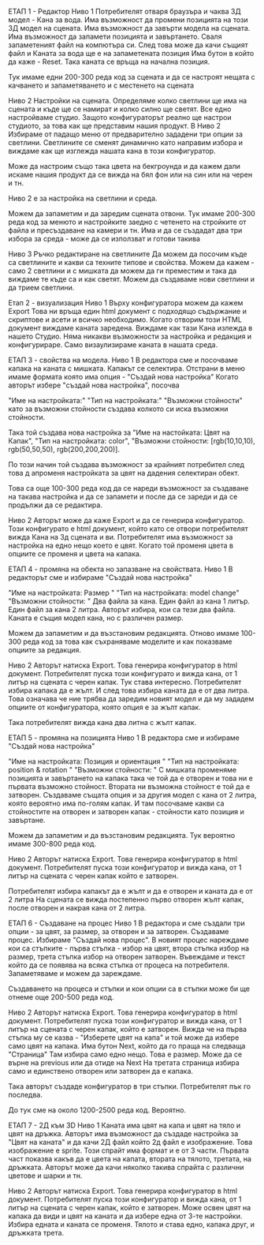 ЕТАП 1 - Редактор
Ниво 1 
Потребителят отваря браузъра и чаква 3Д модел - Кана за вода. 
Има възможност да промени позицията на този 3Д модел на сцената.
Има възможност да завърти модела на сцената.
Има възможност да запамети позицията и завъртането. 
Сваля запаметеният файл на компютъра си. 
След това може да качи същият файл и Каната за вода ще е на запаметената позиция
Има бутон в който да каже -  Reset. Така каната се връща на начална позиция.

Тук имаме едни 200-300 реда код за сцената и да се настроят нещата с качването и запаметяването и с местенето на сцената

Ниво 2
Настройки на сцената.
Определяме колко светлини ще има на сцената и къде ще се намират и колко силно ще светят. Все едно настройваме студио. Защото конфигураторът реално ще настрои студиото, за това как ще представим нашия продукт. 
В Ниво 2 Избираме от падащо меню от предварително зададени три опции за светлини. 
Светлините се сменят динамично като направим избора и виждаме как ще изглежда нашата кана в този конфигуратор.

Може да настроим също така цвета на бекгроунда и да кажем дали искаме нашия продукт да се вижда на бял фон или на син или на черен и тн. 

Ниво 2 е за настройка на светлини и среда.

Можем да запаметим и да заредим сцената отвони.
Тук имаме 200-300 реда код за менюто и настройките заедно с четенето на стройките от файла и пресъздаване на камери и тн. Има и да се създадат два три избора за среда - може да се използват и готови такива

Ниво 3
Ръчко редактиране на светлините
Да можем да посочим къде са светлините и какви са техните типове и свойства. Можем да кажем - само 2 светлини и с мишката да можем да ги преместим и така да виждаме те къде са и как светят. Можем да създаваме нови светлини и да трием светлини.



Етап 2  - визуализация
Ниво 1
Върху конфигуратора можем да кажем Export 
Това ни връща един html документ с подходящо съдържание и скриптове и асети и всичко необходимо. Когато отворим този HTML документ виждаме каната заредена. Виждаме как тази Кана излежда в нашето Студио. Няма никакви възможности за настройка и редакция и конфигурираре. Само визаулизираме каната в нашата среда.



ЕТАП 3 - свойства на модела.
Ниво 1
В редактора сме и посочваме капака на каната с мишката. Капакът се селектира.
Отстрани в меню имаме формата която има опция - "Създай нова настройка"
Когато авторът избере "създай нова настройка", посочва

"Име на настройката:"
"Тип на настройката:"
"Възможни стойности" като за възможни стойности създава колкото си иска възможни стойности. 

Така той създава нова настройка за "Име на настойката: Цвят на Капак", "Тип на настройката: color", "Възможни стойности: [rgb(10,10,10), rgb(50,50,50), rgb(200,200,200)].

По този начин той създава възможност за крайният потребител след това д апроменя настройката за цвят на дадения селектиран обект. 

Това са още 100-300 реда код да се нареди възможност за създаване на такава настройка и да се запамети и после да се зареди и да се продължи да се редактира.

Ниво 2
Авторът може да каже Export и да се генерира конфигуратор. 
Този конфигурато е html документ, който като се отвори потребителят вижда Кана на 3д сцената и ви. Потребителят има възможност за настройка на едно нещо което е цвят. Когато той променя цвета в опциите се променя и цвета на капака. 



ЕТАП 4 - промяна на обекта но запазване на свойствата. 
Ниво 1
В редакторът сме и избираме "Създай нова настройка"

"Име на настройката: Размер "
"Тип на настройката: model change"
"Възможни стойности: " Два файла за кана. Един файл аз кана 1 литър. Един файл за кана 2 литра.
Авторът избира, кои са тези два файла. Каната е същия модел кана, но с различен размер.

Можем да запаметим и да възстановим редакцията.
Отново имаме 100-300 реда код за това как съхраняваме моделите и как показваме опциите за редакция.

Ниво 2
Авторът натиска Export. Това генерира конфигуратор в html документ. Потребителят пуска този конфигурато и вижда кана, от 1 литър на сцената с черен капак.
Тук става интересно. Потребителят избира капака да е жълт. И след това избира каната да е от два литра. 
Това означава че ние трябва да заредим новият модел и да му зададем опциите от конфигуратора, която опция е за жълт капак. 

Така потребителят вижда кана два литна с жълт капак.




ЕТАП 5 - промяна на позицията 
Ниво 1
В редактора сме и избираме "Създай нова настройка"

"Име на настройката: Позиция и ориентация "
"Тип на настройката: position & rotation "
"Възможни стойности: " С мишката променяме позицията и завъртането на капака така че той да е отворен и това ни е първата възможно стойност. Втората ни възможна стойност е той да е затворен. Създаваме същата опция и за другия модел с кана от 2 литра, която вероятно има по-голям капак. И там посочваме какви са стойностите на отворен и затворен капак - стойности като позиция и завъртане. 

Можем да запаметим и да възстановим редакцията.
Тук вероятно имаме 300-800 реда код. 

Ниво 2
Авторът натиска Export. Това генерира конфигуратор в html документ. Потребителят пуска този конфигуратор и вижда кана, от 1 литър на сцената с черен капак който е затворен.

Потребителят избира капакът да е жълт и да е отворен и каната да е от 2 литра
На сцената се вижда постепенно първо отворен жълт капак, после отворен и накрая кана от 2 литра.




ЕТАП 6 - Създаване на процес
Ниво 1
В редактора и сме създали три опции - за цвят, за размер, за отворен и за затворен. 
Създаваме процес. Избираме "Създай нова процес". 
В новият процес нареждаме кои са стъпките - първа стъпка - избор на цвят, втора стъпка избор на размер, трета стъпка избор на отворен затворен. 
Въвеждаме и текст който да се появява на всяка стъпка от процеса на потребителя. Запаметяваме и можем да зареждаме. 

Създаването на процеса и стъпки и кои опции са в стъпки може би ще отнеме още 200-500 реда код. 

Ниво 2
Авторът натиска Export. Това генерира конфигуратор в html документ. Потребителят пуска този конфигуратор и вижда кана, от 1 литър на сцената с черен капак, който е затворен.
Вижда че на първа стъпка му се казва - "Изберете цвят на капа" и той може да избере само цвят на капака.
Има бутон Next, който да го праща на следваща "Страница"
Там избира само едно нещо. Това е размер. Може да се върне на previous или да отиде на Next
На третата страница избира само и единствено отворен или затворен да е капака.

Така авторът създаде конфигуратор в три стъпки. Потребителят пък го последва.

До тук сме на около 1200-2500 реда код. Вероятно.  



ЕТАП 7 - 2Д към 3D
Ниво 1
Каната има цвят на капа и цвят на тяло и цвят на дръжка.
Авторът има възможност да създаде настройка за "Цвят на каната" и да качи 2Д файл който 2д файл е изображение. Това изображение е sprite. Този спрайт има формат и е от 3 части. Първата част показва какъв да е цвета на капата, втората на тялото, третата, на дръжката. 
Авторът може да качи няколко такива спрайта с различни цветове и шарки и тн.

Ниво 2
Авторът натиска Export. Това генерира конфигуратор в html документ. Потребителят пуска този конфигуратор и вижда кана, от 1 литър на сцената с черен капак, който е затворен.
Може освен цвят на капака да види и цвят на каната и да избере една от 3-те настройки. Избира едната и каната се променя. Тялото и става едно, капака друг, и дръжката трета. 
